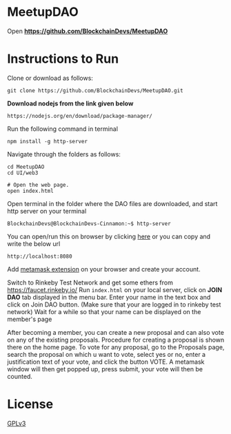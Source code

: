 # MeetupDAO
Open **https://github.com/BlockchainDevs/MeetupDAO**

# Instructions to Run

Clone or download as follows:
 ```
 git clone https://github.com/BlockchainDevs/MeetupDAO.git
```
**Download nodejs from the link given below**
```
https://nodejs.org/en/download/package-manager/
```
Run the following command in terminal
```
npm install -g http-server
```
Navigate through the folders as follows:
```
cd MeetupDAO
cd UI/web3

# Open the web page.
open index.html
```

Open terminal in the folder where the DAO files are downloaded, and start http server on your terminal
```
BlockchainDevs@BlockchainDevs-Cinnamon:~$ http-server 
```

You can open/run this on browser by clicking [here](http://localhost:8080) or you can copy and write the below url
```
http://localhost:8080
```

Add [metamask extension](https://metamask.io/) on your browser and create your account.

Switch to Rinkeby Test Network and get some ethers from <https://faucet.rinkeby.io/>
Run `index.html` on your local server, click on **JOIN DAO** tab displayed in the menu bar.
Enter your name in the text box and click on Join DAO button. (Make sure that your are logged in to rinkeby test network)
Wait for a while so that your name can be displayed on the member's page

After becoming a member, you can create a new proposal and can also vote on any of the existing proposals.
Procedure for creating a proposal is shown there on the home page. To vote for any proposal, go to the Proposals page, search the proposal on which u want to vote, select yes or no, enter a justification text of your vote, and click the button VOTE. A metamask window will then get popped up, press submit, your vote will then be counted.

# License

[GPLv3](https://github.com/BlockchainDevs/MeetupDAO/blob/master/LICENSE)

